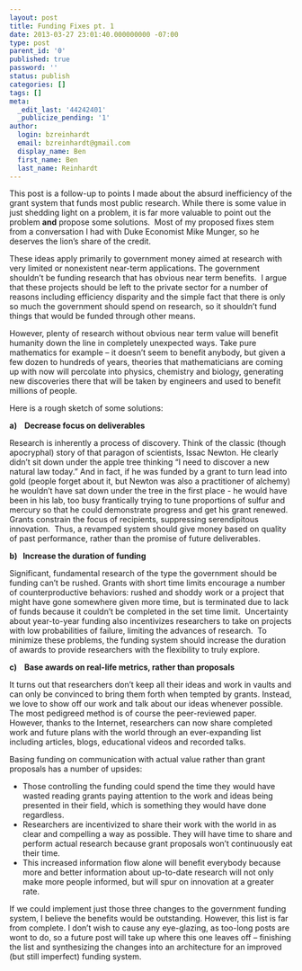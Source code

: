 ```yaml
---
layout: post
title: Funding Fixes pt. 1
date: 2013-03-27 23:01:40.000000000 -07:00
type: post
parent_id: '0'
published: true
password: ''
status: publish
categories: []
tags: []
meta:
  _edit_last: '44242401'
  _publicize_pending: '1'
author:
  login: bzreinhardt
  email: bzreinhardt@gmail.com
  display_name: Ben
  first_name: Ben
  last_name: Reinhardt
---
```

<p>This post is a follow-up to points I made about the absurd inefficiency of the grant system that funds most public research. While there is some value in just shedding light on a problem, it is far more valuable to point out the problem <b>and</b> propose some solutions.  Most of my proposed fixes stem from a conversation I had with Duke Economist Mike Munger, so he deserves the lion’s share of the credit.</p>
<p>These ideas apply primarily to government money aimed at research with very limited or nonexistent near-term applications. The government shouldn’t be funding research that has obvious near term benefits.  I argue that these projects should be left to the private sector for a number of reasons including efficiency disparity and the simple fact that there is only so much the government should spend on research, so it shouldn’t fund things that would be funded through other means.</p>
<p>However, plenty of research without obvious near term value will benefit humanity down the line in completely unexpected ways. Take pure mathematics for example – it doesn’t seem to benefit anybody, but given a few dozen to hundreds of years, theories that mathematicians are coming up with now will percolate into physics, chemistry and biology, generating new discoveries there that will be taken by engineers and used to benefit millions of people.</p>
<p>Here is a rough sketch of some solutions:</p>
<p><b>a)    </b><b>Decrease focus on deliverables </b></p>
<p>Research is inherently a process of discovery. Think of the classic (though apocryphal) story of that paragon of scientists, Issac Newton. He clearly didn’t sit down under the apple tree thinking “I need to discover a new natural law today.” And in fact, if he was funded by a grant to turn lead into gold (people forget about it, but Newton was also a practitioner of alchemy) he wouldn’t have sat down under the tree in the first place - he would have been in his lab, too busy frantically trying to tune proportions of sulfur and mercury so that he could demonstrate progress and get his grant renewed.  Grants constrain the focus of recipients, suppressing serendipitous innovation.  Thus, a revamped system should give money based on quality of past performance, rather than the promise of future deliverables.</p>
<p><b>b)   </b><b>Increase the duration of funding</b></p>
<p>Significant, fundamental research of the type the government should be funding can’t be rushed. Grants with short time limits encourage a number of counterproductive behaviors: rushed and shoddy work or a project that might have gone somewhere given more time, but is terminated due to lack of funds because it couldn’t be completed in the set time limit.  Uncertainty about year-to-year funding also incentivizes researchers to take on projects with low probabilities of failure, limiting the advances of research.  To minimize these problems, the funding system should increase the duration of awards to provide researchers with the flexibility to truly explore.</p>
<p><b>c)    </b><b>Base awards on real-life metrics, rather than proposals</b></p>
<p>It turns out that researchers don’t keep all their ideas and work in vaults and can only be convinced to bring them forth when tempted by grants. Instead, we love to show off our work and talk about our ideas whenever possible.  The most pedigreed method is of course the peer-reviewed paper. However, thanks to the Internet, researchers can now share completed work and future plans with the world through an ever-expanding list including articles, blogs, educational videos and recorded talks.</p>
<p>Basing funding on communication with actual value rather than grant proposals has a number of upsides:</p>
<ul>
<li>Those controlling the funding could spend the time they would have wasted reading grants paying attention to the work and ideas being presented in their field, which is something they would have done regardless.</li>
<li>Researchers are incentivized to share their work with the world in as clear and compelling a way as possible. They will have time to share and perform actual research because grant proposals won’t continuously eat their time.</li>
<li>This increased information flow alone will benefit everybody because more and better information about up-to-date research will not only make more people informed, but will spur on innovation at a greater rate.</li>
</ul>
<p>If we could implement just those three changes to the government funding system, I believe the benefits would be outstanding. However, this list is far from complete. I don’t wish to cause any eye-glazing, as too-long posts are wont to do, so a future post will take up where this one leaves off – finishing the list and synthesizing the changes into an architecture for an improved (but still imperfect) funding system.</p>
